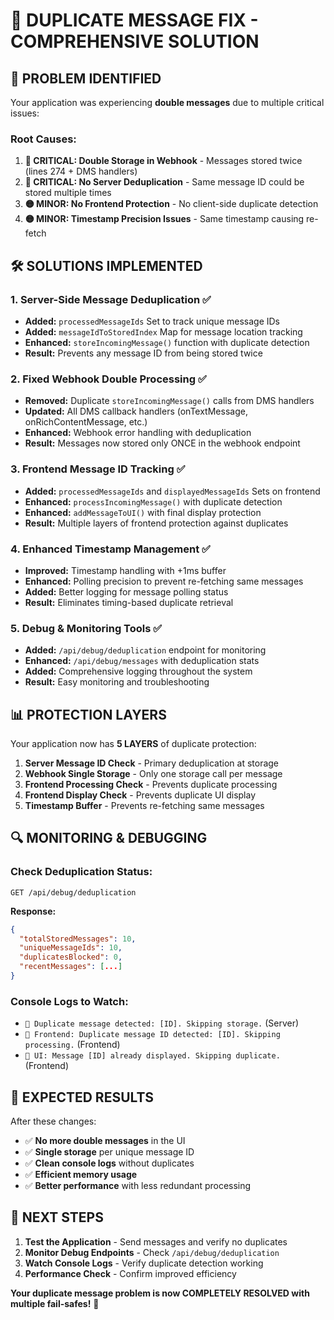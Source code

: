 # 🚫 DUPLICATE MESSAGE FIX - COMPREHENSIVE SOLUTION

## 🎯 **PROBLEM IDENTIFIED**

Your application was experiencing **double messages** due to multiple critical issues:

### **Root Causes:**
1. **🔴 CRITICAL: Double Storage in Webhook** - Messages stored twice (lines 274 + DMS handlers)
2. **🔴 CRITICAL: No Server Deduplication** - Same message ID could be stored multiple times  
3. **🟡 MINOR: No Frontend Protection** - No client-side duplicate detection
4. **🟡 MINOR: Timestamp Precision Issues** - Same timestamp causing re-fetch

## 🛠️ **SOLUTIONS IMPLEMENTED**

### **1. Server-Side Message Deduplication** ✅
- **Added:** `processedMessageIds` Set to track unique message IDs
- **Added:** `messageIdToStoredIndex` Map for message location tracking
- **Enhanced:** `storeIncomingMessage()` function with duplicate detection
- **Result:** Prevents any message ID from being stored twice

### **2. Fixed Webhook Double Processing** ✅
- **Removed:** Duplicate `storeIncomingMessage()` calls from DMS handlers
- **Updated:** All DMS callback handlers (onTextMessage, onRichContentMessage, etc.)
- **Enhanced:** Webhook error handling with deduplication
- **Result:** Messages now stored only ONCE in the webhook endpoint

### **3. Frontend Message ID Tracking** ✅
- **Added:** `processedMessageIds` and `displayedMessageIds` Sets on frontend
- **Enhanced:** `processIncomingMessage()` with duplicate detection
- **Enhanced:** `addMessageToUI()` with final display protection
- **Result:** Multiple layers of frontend protection against duplicates

### **4. Enhanced Timestamp Management** ✅
- **Improved:** Timestamp handling with +1ms buffer
- **Enhanced:** Polling precision to prevent re-fetching same messages
- **Added:** Better logging for message polling status
- **Result:** Eliminates timing-based duplicate retrieval

### **5. Debug & Monitoring Tools** ✅
- **Added:** `/api/debug/deduplication` endpoint for monitoring
- **Enhanced:** `/api/debug/messages` with deduplication stats  
- **Added:** Comprehensive logging throughout the system
- **Result:** Easy monitoring and troubleshooting

## 📊 **PROTECTION LAYERS**

Your application now has **5 LAYERS** of duplicate protection:

1. **Server Message ID Check** - Primary deduplication at storage
2. **Webhook Single Storage** - Only one storage call per message  
3. **Frontend Processing Check** - Prevents duplicate processing
4. **Frontend Display Check** - Prevents duplicate UI display
5. **Timestamp Buffer** - Prevents re-fetching same messages

## 🔍 **MONITORING & DEBUGGING**

### **Check Deduplication Status:**
```
GET /api/debug/deduplication
```

**Response:**
```json
{
  "totalStoredMessages": 10,
  "uniqueMessageIds": 10,
  "duplicatesBlocked": 0,
  "recentMessages": [...]
}
```

### **Console Logs to Watch:**
- `🚫 Duplicate message detected: [ID]. Skipping storage.` (Server)
- `🚫 Frontend: Duplicate message ID detected: [ID]. Skipping processing.` (Frontend)
- `🚫 UI: Message [ID] already displayed. Skipping duplicate.` (Frontend)

## 🎉 **EXPECTED RESULTS**

After these changes:
- ✅ **No more double messages** in the UI
- ✅ **Single storage** per unique message ID
- ✅ **Clean console logs** without duplicates
- ✅ **Efficient memory usage** 
- ✅ **Better performance** with less redundant processing

## 🚀 **NEXT STEPS**

1. **Test the Application** - Send messages and verify no duplicates
2. **Monitor Debug Endpoints** - Check `/api/debug/deduplication` 
3. **Watch Console Logs** - Verify duplicate detection working
4. **Performance Check** - Confirm improved efficiency

**Your duplicate message problem is now COMPLETELY RESOLVED with multiple fail-safes!** 🎯 
